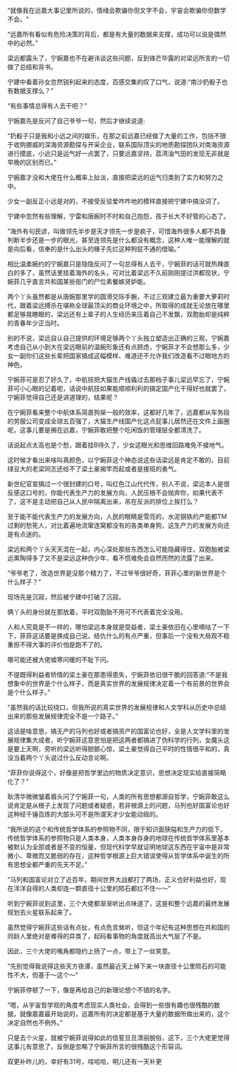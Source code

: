 “就像我在远嘉大事记里所说的，情绪会欺骗你但文字不会，宇宙会欺骗你但数学不会。"

“远嘉所有看似有危险决策的背后，都是有大量的数据来支撑，成功可以说是偶然中的必然。”

梁远都露头了，宁婉嘉也不在避讳谈这些问题，反到锋芒毕露的对梁远所言的一切做了总结和背书。

宁建中看着孙女忽然锐利起来的态度，百感交集的叹了口气，说道:“南沙扔骰子也有数据支撑么？”

“有些事情总得有人去干吧？"

宁婉嘉先是反问了自己爷爷一句，然后才继续说道:

“扔骰子只是我和小远之间的娱乐，在那之前远嘉已经做了大量的工作，包括不限于收购挪威的深海资源勘探与开采企业，联系国际顶尖的地质勘探团队对南海资源进行摸底，小远只是运气好一点罢了，只要远嘉坚持，荔湾油气田的发现无非就是早晚的区别而已。”

宁婉嘉才没和大佬在什么概率上扯淡，直接把梁远的运气归类到了实力和努力之中。

少女一副反正小远是对的，不接受反驳爱咋咋地的模样直接把宁建中搞没词了。

宁建中忽然有些理解，宁雷和唐婉时不时和自己抱怨，孩子长大不好管的心态了。

“海外有句民谚，叫做领先半步是天才领先一步是疯子，可惜海外很多人都不具备判断半步还是一步的眼光，甚至连领先是什么都没有概念，这种人唯一能理解的就是向后看，信奉的是什么出头的椽子先烂这种狗屁不通的借喻。”

相比温柔婉约的宁婉嘉只是隐隐反问了一句总得有人去干，宁婉菲的话可就热辣直白的多了，虽然话里挂着海外的名头，可对比着梁远不久前刚刚提过洪都现状，宁婉菲几乎直言共和国某些衙门的尸位素餐嫉贤妒能。

两个丫头虽然都是从唐婉那里学的圆滑交际手腕，不过三观建立最为重要大萝莉时代，跟着梁远搏杀在堪称全球最顶尖的商业环境之中，所取得的成就无论放在哪里都足够晃瞎眼的，梁远还有上辈子的人生经历来压着自己不发飘，双胞胎却是纯粹的青春年少正当时。

别的不说，梁远自认自己提供的环境足够两个丫头独立塑造出正确的三观，宁婉嘉考虑自己从小到大在梁远眼前的温婉形象还有点顾虑，宁婉菲才不会想那么多，少女一副你们这些长辈把国家搞成这幅模样、难道还不允许我们改造看不过眼地方的神色。

宁婉菲可是忍了好久了，中航技把大猫生产线撬过去那档子事儿梁远早忘了，宁婉菲可小心眼的记着呢，话说中航技如果能顺顺利利的搞定国产化干得好也就罢了，宁婉菲觉得自己还是讲道理的，结果呢？

在宁婉菲看来整个中航体系简直狗屎一般的效率，这都好几年了，远嘉都从车务段的劳服公司变成全球五百强了，大猫生产线国产化这点屁事儿居然还在文件上画圈呢，这事儿要是搁在远嘉，宁婉菲敢把整个吃闲饭的管理层全都清洗了。

话说起点太高也是个愁，跟着挂B待久了，少女这眼光和思维回路难免不接地气。

这时候才看出来啥叫真颜色，以宁婉菲这个神态说这些话梁远是肯定不敢的，目前绿豆大的老梁同志还给不了梁土豪揭竿而起或者是接班的勇气。

新世纪官宣搞过一个很封建的口号，叫红色江山代代传，别人不说，梁远本人是很反感这口号的，你能代表生产力的发展方向，人民压根不会抛弃你，如果代表不了，这不是主动把自己从人民中隔离出来，吊在反派的排位上挨打么？

至于能不能代表生产力的发展方向，人民的眼睛是雪亮的，水泥钢铁的产能都TM过剩的愁死人，对比着遍地流窜连窝都没有的各类单身狗，这生产力的发展方向还是有点迷的。

梁远和两个丫头天天混在一起，内心深处那些东西怎么可能隐藏得住，双胞胎被梁远熏陶得多了又不是梁远这种伪少年，看不惯难免会自然而然的流露了出来。

“爷爷老了，改造世界是没那个精力了，不过爷爷很好奇，菲菲心里的新世界是个什么样子？”

现场先是沉寂，然后被宁建中打破了沉寂。

俩丫头的身份就在那放着，平时双胞胎不用可不代表着完全没用。

人和人究竟是不一样的，哪怕梁远本身就是受益者，梁土豪依旧在心里嘀咕了一下下，菲菲这话要是换成自己说，结仇什么的有点严重，但事后一个没有大局观不稳重担不得大事的评价怕是跑不了的。

哪可能还被大佬嘘寒问暖的不耻下问。

不提既得利益者矫情的梁土豪在那患得患失，宁婉菲依旧很干脆的回答道:“不是我想象中的世界是个什么样子，而是真实世界的发展规律决定着一个有前景的世界会是个什么样子。”

“虽然我的话比较绕口，但我所说的真实世界的发展规律和人文学科从历史中总结出来的那些发展规律完全不是一个路子。”

这话是啥意思，搞无产的马列也好或者搞资产的国富论也好，全是人文学科里的发展规律集大成者，听宁婉菲这意思怕是把这两者都搞进了伪科学的行列，女魔头这是要上天啊，旁听的梁远听得胆颤心惊，梁土豪觉得自己平时的性情很平和的，真没当着两个丫头说过什么反动言论啊。

“菲菲你说得这个，好像是把哲学里边的物质决定意识，思想决定现实给直接简略化了？”

耿清华微微皱着眉头问了宁婉菲一句，人类的所有思想都源自哲学，宁婉菲敢这么说肯定是从根子上发现了问题或者疑惑，若非根源上的问题，马列也好国富论也好这种经千锤百炼的大部头可不是所谓天才少女能动摇的。

“我所说的这个和传统哲学体系的参照物不同，限于知识面狭隘和生产力的低下，传统哲学体系的参照物只是人类本身，人类本身存身的地球在传统哲学体系里基本被默认为全部或者是不变的恒量，但现代科学早就证明地球这东西在宇宙中是非常微小、卑微而又脆弱的存在，这种哲学根源上巨大错误使得从哲学体系中诞生的所有思想全都严重的先天不足。”

“马列和国富论对立了近百年，期间世界大战都打了两场，正义也好利益也好，现在洋洋自得的人类却连一颗直径十公里的陨石都扛不住～～”

听到宁婉菲说到这里，三个大佬都渐渐听出点味道了，这是和整个远嘉的最终发展规划去火星联系起来了。

虽然觉得宁婉菲这些话有点扯，有点危言耸听，但这个年纪有这种思想在共和国的同龄人里绝对是难得的异类了，起码看事物的角度就高出大气层了不是。

因此，三个大佬的嘴角都隐约上扬了一点，带上了一丝笑意。

“先别觉得我说得这些天方夜谭，虽然最近天上掉下来一块直径十公里陨石的可能性不大，但基于～这个～"

宁婉菲停顿了一下，像是再给自己的新理论想个不错的名字。

“嗯，从宇宙哲学观的角度考虑现实人类社会，会得到一些很有趣也很残酷的数据，就像嘉嘉最开始说的，远嘉所有的决定都是基于大量的数据所做出来的，这个决定自然也不例外。”

只是去个火星，就被宁婉菲说得如此的信誓旦旦清丽脱俗，这下，三个大佬更觉得这事儿有意思了，反倒是忽略了宁婉菲所言的很残酷这个形容词。

双更补昨儿的，幸好有31号，哇哈哈，明儿还有一天补更